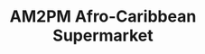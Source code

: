 ---
title: "AM2PM Afro-Caribbean Supermarket"
url: /croydon/am2pm-afro-caribbean-supermarket/
shop: convenience
---